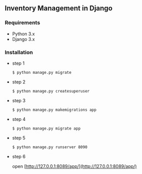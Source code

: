 ## Inventory Management in Django

### Requirements
* Python 3.x
* Django 3.x

### Installation

* step 1

    `$ python manage.py migrate`
* step 2

    `$ python manage.py createsuperuser`
* step 3

    `$ python manage.py makemigrations app`
* step 4

    `$ python manage.py migrate app`
* step 5

    `$ python manage.py runserver 8090`
* step 6

    open [http://127.0.0.1:8089/app/](http://127.0.0.1:8089/app/)

